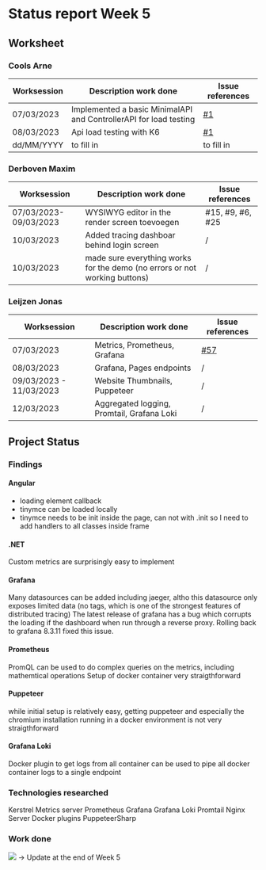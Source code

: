 # Status report Week 5
## Worksheet 
### Cools Arne
| Worksession | Description work done | Issue references |
|---|---|---|
| 07/03/2023 | Implemented a basic MinimalAPI and ControllerAPI for load testing | [#1](https://gitlab.com/kdg-ti/the-lab/teams-22-23/team7/research/-/issues/1) |
| 08/03/2023 | Api load testing with K6 | [#1](https://gitlab.com/kdg-ti/the-lab/teams-22-23/team7/research/-/issues/1) |
| dd/MM/YYYY | to fill in | to fill in |
### Derboven Maxim
| Worksession | Description work done | Issue references |
|---|---|---|
| 07/03/2023-09/03/2023 | WYSIWYG editor in the render screen toevoegen | #15, #9, #6, #25 |
| 10/03/2023 | Added tracing dashboar behind login screen | / |
| 10/03/2023 | made sure everything works for the demo (no errors or not working buttons) | / |
### Leijzen Jonas
| Worksession | Description work done | Issue references |
|---|---|---|
| 07/03/2023 | Metrics, Prometheus, Grafana | [#57](https://gitlab.com/kdg-ti/the-lab/teams-22-23/team7/neobyte-cms-backend/-/issues/57) |
| 08/03/2023 | Grafana, Pages endpoints | / |
| 09/03/2023 - 11/03/2023 | Website Thumbnails, Puppeteer | / |
| 12/03/2023 | Aggregated logging, Promtail, Grafana Loki | / |
## Project Status
### Findings
#### Angular
- loading element callback
- tinymce can be loaded locally
- tinymce needs to be init inside the page, can not with .init so I need to add handlers to all classes inside frame
#### .NET
Custom metrics are surprisingly easy to implement
#### Grafana
Many datasources can be added including jaeger, altho this datasource only exposes limited data (no tags, which is one of the strongest features of distributed tracing)
The latest release of grafana has a bug which corrupts the loading if the dashboard when run through a reverse proxy. Rolling back to grafana 8.3.11 fixed this issue.
#### Prometheus
PromQL can be used to do complex queries on the metrics, including mathemtical operations
Setup of docker container very straigthforward
#### Puppeteer
while initial setup is relatively easy, getting puppeteer and especially the chromium installation running in a docker environment is not very straigthforward
#### Grafana Loki
Docker plugin to get logs from all container can be used to pipe all docker container logs to a single endpoint
### Technologies researched
Kerstrel Metrics server
Prometheus
Grafana
Grafana Loki
Promtail
Nginx Server
Docker plugins
PuppeteerSharp
### Work done
![](https://geps.dev/progress/80) -> Update at the end of Week 5
